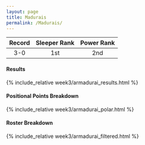 ```yaml
---
layout: page
title: Madurais
permalink: /Madurais/
---
```


Record | Sleeper Rank | Power Rank               
:--: | :--: | :--:
3-0 | 1st | 2nd   

#### Results
{% include_relative week3/armadurai_results.html %}

#### Positional Points Breakdown
{% include_relative week3/armadurai_polar.html %}

#### Roster Breakdown
{% include_relative week3/armadurai_filtered.html %}
